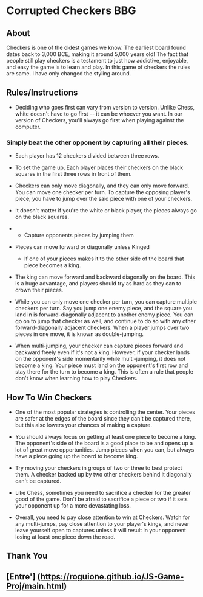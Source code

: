 # Corrupted Checkers BBG

## About
Checkers is one of the oldest games we know. The earliest board found dates back to 3,000 BCE, making it around 5,000 years old! The fact that people still play checkers is a testament to just how addictive, enjoyable, and easy the game is to learn and play. In this game of checkers the rules are same. I have only changed the styling around.  

## Rules/Instructions  

- Deciding who goes first can vary from version to version. Unlike Chess, white doesn't have to go first -- it can be whoever you want. In our version of Checkers, you'll always go first when playing against the computer.

### Simply beat the other opponent by capturing all their pieces.

-  Each player has 12 checkers divided between three rows.  
  
-  To set the game up, Each player places their checkers on the black squares in the first three rows in   front of them. 
  
-  Checkers can only move diagonally, and they can only move forward. You can move one checker per turn. To capture the opposing player's piece, you have to jump over the said piece with one of your checkers.
  
- It doesn't matter if you're the white or black player, the pieces always go on the black squares.
  
- - Capture opponents pieces by jumping them
  
- Pieces can move forward or diagonally unless Kinged
  - If one of your pieces makes it to the other side of the board that piece becomes a king.

- The king can move forward and backward diagonally on the board. This is a huge advantage, and players should try as hard as they can to crown their pieces.
  
- While you can only move one checker per turn, you can capture multiple checkers per turn. Say you jump one enemy piece, and the square you land in is forward-diagonally adjacent to another enemy piece. You can go on to jump that checker as well, and continue to do so with any other forward-diagonally adjacent checkers. When a player jumps over two pieces in one move, it is known as double-jumping.

- When multi-jumping, your checker can capture pieces forward and backward freely even if it's not a king. However, if your checker lands on the opponent's side momentarily while multi-jumping, it does not become a king. Your piece must land on the opponent's first row and stay there for the turn to become a king. This is often a rule that people don't know when learning how to play Checkers.

## How To Win Checkers

- One of the most popular strategies is controlling the center. Your pieces are safer at the edges of the board since they can't be captured there, but this also lowers your chances of making a capture.

- You should always focus on getting at least one piece to become a king. The opponent's side of the board is a good place to be and opens up a lot of great move opportunities. Jump pieces when you can, but always have a piece going up the board to become king.

- Try moving your checkers in groups of two or three to best protect them. A checker backed up by two other checkers behind it diagonally can't be captured.

- Like Chess, sometimes you need to sacrifice a checker for the greater good of the game. Don't be afraid to sacrifice a piece or two if it sets your opponent up for a more devastating loss.

- Overall, you need to pay close attention to win at Checkers. Watch for any multi-jumps, pay close attention to your player's kings, and never leave yourself open to captures unless it will result in your opponent losing at least one piece down the road.

## Thank You

## [Entre'] (https://roguione.github.io/JS-Game-Proj/main.html)



